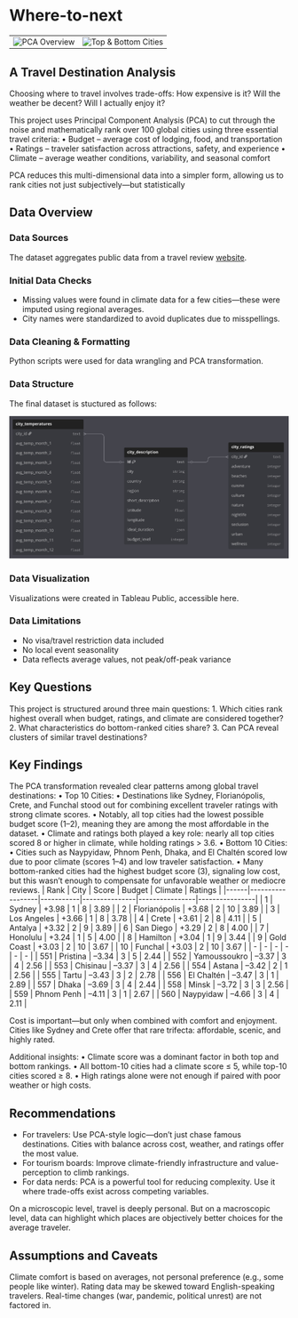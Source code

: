 # Where-to-next

<table>
  <tr>
    <td><img src="tableau/overview.jpg" alt="PCA Overview" width="400"/></td>
    <td><img src="tableau/destination_breakdown.jpg" alt="Top & Bottom Cities" width="400"/></td>
  </tr>
</table>

## A Travel Destination Analysis

Choosing where to travel involves trade-offs: How expensive is it? Will the weather be decent? Will I actually enjoy it?

This project uses Principal Component Analysis (PCA) to cut through the noise and mathematically rank over 100 global cities using three essential travel criteria:
	•	Budget – average cost of lodging, food, and transportation
	•	Ratings – traveler satisfaction across attractions, safety, and experience
	•	Climate – average weather conditions, variability, and seasonal comfort

PCA reduces this multi-dimensional data into a simpler form, allowing us to rank cities not just subjectively—but statistically


## Data Overview

### Data Sources

The dataset aggregates public data from a travel review [website](https://www.kaggle.com/datasets/furkanima/worldwide-travel-cities-ratings-and-climate).

### Initial Data Checks

- Missing values were found in climate data for a few cities—these were imputed using regional averages.
- City names were standardized to avoid duplicates due to misspellings.

### Data Cleaning & Formatting

Python scripts were used for data wrangling and PCA transformation.

### Data Structure

The final dataset is stuctured as follows:

  <img src="pictures/db_cities.jpg" alt="db_cities" width="750">



### Data Visualization

Visualizations were created in Tableau Public, accessible here.

### Data Limitations
- No visa/travel restriction data included
- No local event seasonality
- Data reflects average values, not peak/off-peak variance


## Key Questions

This project is structured around three main questions:
	1.	Which cities rank highest overall when budget, ratings, and climate are considered together?
	2.	What characteristics do bottom-ranked cities share?
	3.	Can PCA reveal clusters of similar travel destinations?


## Key Findings

The PCA transformation revealed clear patterns among global travel destinations:
	•	Top 10 Cities:
	•	Destinations like Sydney, Florianópolis, Crete, and Funchal stood out for combining excellent traveler ratings with strong climate scores.
	•	Notably, all top cities had the lowest possible budget score (1–2), meaning they are among the most affordable in the dataset.
	•	Climate and ratings both played a key role: nearly all top cities scored 8 or higher in climate, while holding ratings > 3.6.
	•	Bottom 10 Cities:
	•	Cities such as Naypyidaw, Phnom Penh, Dhaka, and El Chaltén scored low due to poor climate (scores 1–4) and low traveler satisfaction.
	•	Many bottom-ranked cities had the highest budget score (3), signaling low cost, but this wasn’t enough to compensate for unfavorable weather or mediocre reviews.
| Rank | City             |   Score   | Budget        | Climate        | Ratings        |
|------|------------------|-----------|---------------|----------------|----------------|
| 1    | Sydney           | +3.98     | 1             | 8              | 3.89           |
| 2    | Florianópolis    | +3.68     | 2             | 10             | 3.89           |
| 3    | Los Angeles      | +3.66     | 1             | 8              | 3.78           |
| 4    | Crete            | +3.61     | 2             | 8              | 4.11           |
| 5    | Antalya          | +3.32     | 2             | 9              | 3.89           |
| 6    | San Diego        | +3.29     | 2             | 8              | 4.00           |
| 7    | Honolulu         | +3.24     | 1             | 5              | 4.00           |
| 8    | Hamilton         | +3.04     | 1             | 9              | 3.44           |
| 9    | Gold Coast       | +3.03     | 2             | 10             | 3.67           |
| 10   | Funchal          | +3.03     | 2             | 10             | 3.67           |
| -    | -                | -         | -             | -              | -              |
| 551  | Pristina         | –3.34     | 3             | 5              | 2.44           |
| 552  | Yamoussoukro     | –3.37     | 3             | 4              | 2.56           |
| 553  | Chisinau         | –3.37     | 3             | 4              | 2.56           |
| 554  | Astana           | –3.42     | 2             | 1              | 2.56           |
| 555  | Tartu            | –3.43     | 3             | 2              | 2.78           |
| 556  | El Chaltén       | –3.47     | 3             | 1              | 2.89           |
| 557  | Dhaka            | –3.69     | 3             | 4              | 2.44           |
| 558  | Minsk            | –3.72     | 3             | 3              | 2.56           |
| 559  | Phnom Penh       | –4.11     | 3             | 1              | 2.67           |
| 560  | Naypyidaw        | –4.66     | 3             | 4              | 2.11           |

Cost is important—but only when combined with comfort and enjoyment. Cities like Sydney and Crete offer that rare trifecta: affordable, scenic, and highly rated.

Additional insights:
	•	Climate score was a dominant factor in both top and bottom rankings.
	•	All bottom-10 cities had a climate score ≤ 5, while top-10 cities scored ≥ 8.
	•	High ratings alone were not enough if paired with poor weather or high costs.


## Recommendations
- For travelers: Use PCA-style logic—don’t just chase famous destinations. Cities with balance across cost, weather, and ratings offer the most value.
- For tourism boards: Improve climate-friendly infrastructure and value-perception to climb rankings.
- For data nerds: PCA is a powerful tool for reducing complexity. Use it where trade-offs exist across competing variables.

On a microscopic level, travel is deeply personal. But on a macroscopic level, data can highlight which places are objectively better choices for the average traveler.


## Assumptions and Caveats
Climate comfort is based on averages, not personal preference (e.g., some people like winter).
Rating data may be skewed toward English-speaking travelers.
Real-time changes (war, pandemic, political unrest) are not factored in.
